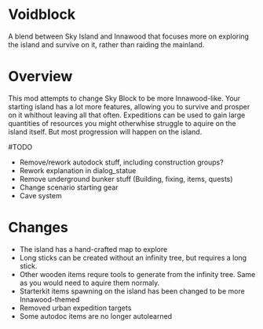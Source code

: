 # Voidblock
A blend between Sky Island and Innawood that focuses more on exploring the island and survive on it, rather than raiding the mainland.

# Overview
This mod attempts to change Sky Block to be more Innawood-like. Your starting island has a lot more features, allowing you to survive and prosper on it whithout leaving all that often. Expeditions can be used to gain large quantities of resources you might otherwhise struggle to aquire on the island itself. But most progression will happen on the island.

#TODO
- Remove/rework autodock stuff, including construction groups?
- Rework explanation in dialog_statue
- Remove underground bunker stuff (Building, fixing, items, quests)
- Change scenario starting gear
- Cave system

# Changes
- The island has a hand-crafted map to explore
- Long sticks can be created without an infinity tree, but requires a long stick.
- Other wooden items requre tools to generate from the infinity tree. Same as you would need to aquire them normaly.
- Starterkit items spawning on the island has been changed to be more Innawood-themed
- Removed urban expedition targets
- Some autodoc items are no longer autolearned

